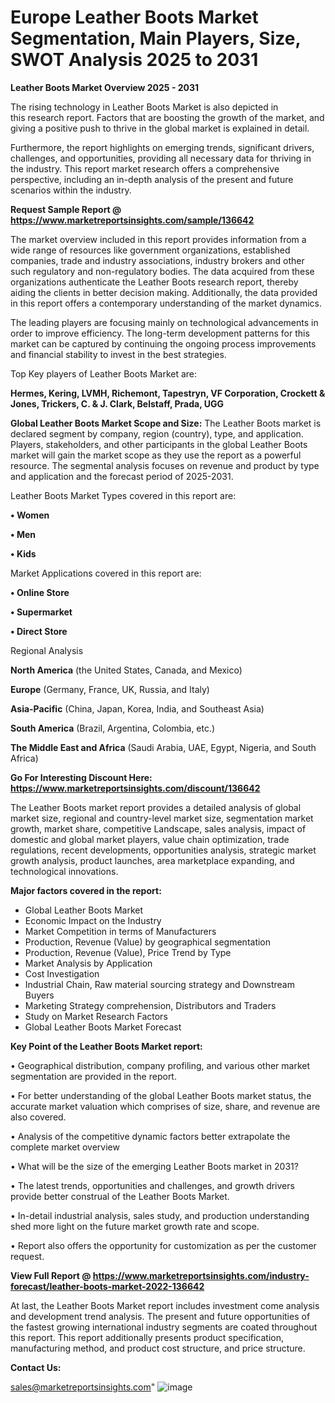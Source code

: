# Europe Leather Boots Market Segmentation, Main Players, Size, SWOT Analysis 2025 to 2031

<Strong> Leather Boots Market Overview 2025 - 2031</strong>

The rising technology in Leather Boots Market is also depicted in this research report. Factors that are boosting the growth of the market, and giving a positive push to thrive in the global market is explained in detail.

Furthermore, the report highlights on emerging trends, significant drivers, challenges, and opportunities, providing all necessary data for thriving in the industry. This report market research offers a comprehensive perspective, including an in-depth analysis of the present and future scenarios within the industry.

<strong>Request Sample Report @ <a href=https://www.marketreportsinsights.com/sample/136642>https://www.marketreportsinsights.com/sample/136642</a></strong>

The market overview included in this report provides information from a wide range of resources like government organizations, established companies, trade and industry associations, industry brokers and other such regulatory and non-regulatory bodies. The data acquired from these organizations authenticate the Leather Boots research report, thereby aiding the clients in better decision making. Additionally, the data provided in this report offers a contemporary understanding of the market dynamics.

The leading players are focusing mainly on technological advancements in order to improve efficiency. The long-term development patterns for this market can be captured by continuing the ongoing process improvements and financial stability to invest in the best strategies.

Top Key players of Leather Boots Market are:

<strong>Hermes, Kering, LVMH, Richemont, Tapestryn, VF Corporation, Crockett & Jones, Trickers, C. & J. Clark, Belstaff, Prada, UGG</strong>

<strong><b>Global Leather Boots Market Scope and Size:</b></strong>
The Leather Boots market is declared segment by company, region (country), type, and application. Players, stakeholders, and other participants in the global Leather Boots market will gain the market scope as they use the report as a powerful resource. The segmental analysis focuses on revenue and product by type and application and the forecast period of 2025-2031.

Leather Boots Market Types covered in this report are:

<strong>• Women

• Men

• Kids</strong>

Market Applications covered in this report are:

<strong>• Online Store

• Supermarket

• Direct Store</strong> 

Regional Analysis

<strong>North America</strong> (the United States, Canada, and Mexico)

<strong>Europe</strong> (Germany, France, UK, Russia, and Italy)

<strong>Asia-Pacific</strong> (China, Japan, Korea, India, and Southeast Asia)

<strong>South America</strong> (Brazil, Argentina, Colombia, etc.)

<strong>The Middle East and Africa</strong> (Saudi Arabia, UAE, Egypt, Nigeria, and South Africa)

<strong>Go For Interesting Discount Here: <a href=https://www.marketreportsinsights.com/discount/136642>https://www.marketreportsinsights.com/discount/136642</a></strong>

The Leather Boots market report provides a detailed analysis of global market size, regional and country-level market size, segmentation market growth, market share, competitive Landscape, sales analysis, impact of domestic and global market players, value chain optimization, trade regulations, recent developments, opportunities analysis, strategic market growth analysis, product launches, area marketplace expanding, and technological innovations.

<strong><b>Major factors covered in the report:</b></strong>
<ul>
  <li>Global Leather Boots Market </li>
  <li>Economic Impact on the Industry</li>
  <li>Market Competition in terms of Manufacturers</li>
  <li>Production, Revenue (Value) by geographical segmentation</li>
  <li>Production, Revenue (Value), Price Trend by Type</li>
  <li>Market Analysis by Application</li>
  <li>Cost Investigation</li>
  <li>Industrial Chain, Raw material sourcing strategy and Downstream Buyers</li>
  <li>Marketing Strategy comprehension, Distributors and Traders</li>
  <li>Study on Market Research Factors</li>
  <li>Global Leather Boots Market Forecast</li>
</ul>

<strong><b>Key Point of the Leather Boots Market report:</b></strong>

• Geographical distribution, company profiling, and various other market segmentation are provided in the report.

• For better understanding of the global Leather Boots market status, the accurate market valuation which comprises of size, share, and revenue are also covered.

• Analysis of the competitive dynamic factors better extrapolate the complete market overview

• What will be the size of the emerging Leather Boots market in 2031?

• The latest trends, opportunities and challenges, and growth drivers provide better construal of the Leather Boots Market.

• In-detail industrial analysis, sales study, and production understanding shed more light on the future market growth rate and scope.

• Report also offers the opportunity for customization as per the customer request.

<strong><b>View Full Report @ <a href=https://www.marketreportsinsights.com/industry-forecast/leather-boots-market-2022-136642>https://www.marketreportsinsights.com/industry-forecast/leather-boots-market-2022-136642</a></b></strong>


At last, the Leather Boots Market report includes investment come analysis and development trend analysis. The present and future opportunities of the fastest growing international industry segments are coated throughout this report. This report additionally presents product specification, manufacturing method, and product cost structure, and price structure.

<strong>Contact Us:</strong>

sales@marketreportsinsights.com"
![image](https://github.com/user-attachments/assets/1ba3279a-c473-489a-9e4a-860f06b25edc)
